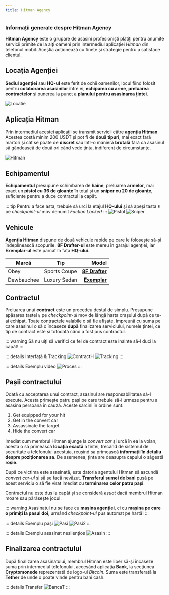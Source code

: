 ```yaml
---
title: Hitman Agency
---
```


### Informații generale despre Hitman Agency

**Hitman Agency** este o grupare de asasini profesioniști plătiți pentru anumite servicii primite de la alți oameni prin intermediul aplicației *Hitman* din telefonul mobil. Aceștia acționează cu finețe și strategie pentru a satisface clientul.


## Locația Agenției

**Sediul agenției** sau **HQ-ul** este ferit de ochii oamenilor, locul fiind folosit pentru **colaborarea asasinilor** între ei, **echiparea cu arme**, **preluarea contractelor** și punerea la punct a **planului pentru asasinarea țintei**.

<Image src="https://i.imgur.com/baLM7e6.png" alt="Locatie" />


## Aplicația Hitman

Prin intermediul acestei aplicații se transmit servicii către **agenția Hitman**. Acestea costă minim 200 USDT și pot fi de **două tipuri**, mai exact fară martori și cât se poate de **discret** sau într-o manieră **brutală** fără ca asasinul să gândească de două ori când vede ținta, indiferent de circumstanțe.

<Image src="https://i.imgur.com/3oHqd3o.png" alt="Hitman" /> 

## Echipamentul

**Echipamentul** presupune schimbarea de **haine**, preluarea **armelor**, mai exact un **pistol cu 36 de gloanțe** în total și un **sniper cu 20 de gloanțe**, suficiente pentru a duce contractul la capăt.

::: tip
Pentru a face asta, trebuie să urci la etajul **HQ-ului** și să apeși tasta `E` pe *checkpoint-ul* mov denumit *Faction Locker*! 
:::
<Image src="https://i.imgur.com/dRDFhzZ.png" alt="Pistol" /> 
<Image src="https://i.imgur.com/DaKm2fC.png" alt="Sniper" />


## Vehicule

**Agenția Hitman** dispune de două vehicule rapide pe care le folosește să-și îndeplinească scopurile. **8F Drafter-ul** este mereu în garajul agenției, iar **Exemplar-ul** este parcat în fața **HQ-ului**. 

| Marcă       |      Tip     |  Model |
| ------------- | :-----------: | ----: |
| Obey      | Sports Coupe | [**8F Drafter**](https://static.wikia.nocookie.net/gtawiki/images/b/b8/8FDrafter-GTAO-front.png/revision/latest/scale-to-width-down/1000?cb=20190723230655) |
| Dewbauchee      |   Luxury Sedan    |   [**Exemplar**](https://static.wikia.nocookie.net/gtawiki/images/d/de/Exemplar-GTAV-front.png/revision/latest/scale-to-width-down/1000?cb=20150530112831) |

## Contractul

Preluarea unui **contract** este un procedeu destul de simplu. Presupune apăsarea tastei `E` pe *checkpoint-ul* mov de lângă harta orașului după ce te-ai echipat. Toate contractele valabile o să fie afișate, împreună cu suma pe care asasinul o să o încaseze **după** finalizarea serviciului, numele țintei, ce tip de contract este și totodată când a fost pus contractul. 

::: warning
Să nu uiți să verifici ce fel de contract este inainte să-l duci la capăt!
:::

::: details Interfață & Tracking
<Image src="https://i.imgur.com/P33auRe.png" alt="ContractH" />
<Image src="https://i.imgur.com/aBBM7UL.png" alt="Tracking" />
:::

::: details Exemplu video
<Image src="https://i.imgur.com/8lwhrHO.gif" alt="Proces" />
:::

## Pașii contractului
Odată cu acceptarea unui contract, asasinul are responsabilitatea să-l execute. Acesta primește patru pași pe care trebuie să-i urmeze pentru a asasina persoana în cauză. Aceste sarcini în ordine sunt:
1. Get equipped for your hit
2. Get in the convert car
3. Assassinate the target
4. Hide the convert car

Imediat cum membrul Hitman ajunge la *convert car* și urcă în ea la volan, acesta o să primească **locația exactă** a țintei, trecând de sistemul de securitate a telefonului acestuia, reușind sa primească **informații în detaliu despre poziționarea sa**. De asemenea, ținta are deasupra capului o săgeată **roșie**.

După ce victima este asasinată, este datoria agentului Hitman să ascundă *convert car-ul* și să se facă nevăzut. **Transferul sumei de bani** pusă pe acest serviciu o să fie virat imediat cu **terminarea celor patru pași**. 

Contractul nu este dus la capăt și se consideră *eșuat* dacă membrul Hitman moare sau părăsește jocul.

::: warning
Asasinatul nu se face cu **mașina agenției**, ci cu **mașina pe care o primiți la pasul doi**, urmând *checkpoint-ul* pus automat pe hartă!
:::

::: details Exemplu pași
<Image src="https://i.imgur.com/thU5KDz.png" alt="Pasi" />
<Image src="https://i.imgur.com/PRRKe79.png" alt="Pasi2" />
:::

::: details Exemplu asasinat nesilențios
<Image src="https://i.imgur.com/svLNa1I.gif" alt="Asasin" />
:::
## Finalizarea contractului

După finalizarea asasinatului, membrul Hitman este liber să-și încaseze suma prin intermediul telefonului, accesând aplicația **Bank**, la secțiunea **Cryptomonede** reprezentată de logo-ul *Bitcoin*. Suma este transferată la **Tether** de unde o poate vinde pentru bani cash.

::: details Transfer
<Image src="https://i.imgur.com/vuK7v4K.gif" alt="BancaT" />
:::
